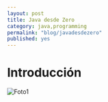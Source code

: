 ```yaml
---
layout: post
title: Java desde Zero 
category: java,programming
permalink: "blog/javadesdezero"
published: yes
---
```


# Introducción

<img class="differentSize70" src="https://lh3.googleusercontent.com/proxy/gdLUHLWY8Np6cHHOA2dqFe316H4zlcP62wO8At7yPTmaVRWUjAL2K3vCCNcd2uT_xRJSkPi2oC_vyjnTwaZ4wDtYWvQKGQZYNPiXblzJi3KGeiYH6tn5rmALUGggLBzud5bVMtbkl8sy" alt="Foto1" style="margin:auto; display:block;">
